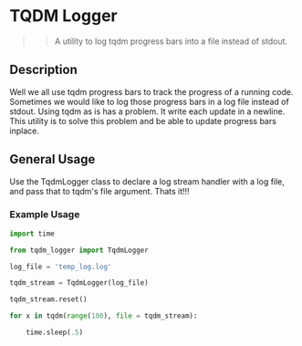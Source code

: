 # TQDM Logger

>> A utility to log tqdm progress bars into a file instead of stdout.

## Description

Well we all use tqdm progress bars to track the progress of a running code. Sometimes we would like to log those progress bars in a log file instead of stdout. Using tqdm as is has a problem. It write each update in a newline. This utility is to solve this problem and be able to update progress bars inplace.

## General Usage

Use the TqdmLogger class to declare a log stream handler with a log file, and pass that to tqdm's file argument. Thats it!!!

### Example Usage

~~~python
import time

from tqdm_logger import TqdmLogger

log_file = 'temp_log.log'

tqdm_stream = TqdmLogger(log_file)

tqdm_stream.reset()

for x in tqdm(range(100), file = tqdm_stream):

    time.sleep(.5)
